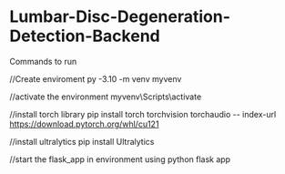 # Lumbar-Disc-Degeneration-Detection-Backend


Commands to run

//Create enviroment
py -3.10 -m venv myvenv

//activate the environment
myvenv\Scripts\activate

//install torch library
pip install torch torchvision torchaudio -- index-url https://download.pytorch.org/whl/cu121

//install ultralytics
pip install Ultralytics

//start the flask_app in environment using 
python flask app

